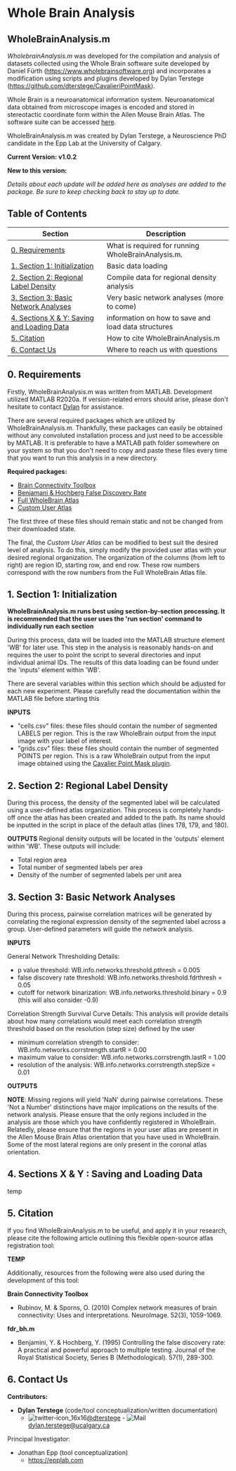# Whole Brain Analysis

## WholeBrainAnalysis.m

*WholebrainAnalysis.m* was developed for the compilation and analysis of datasets collected using the Whole Brain software suite developed by Daniel Fürth (https://www.wholebrainsoftware.org) and incorporates a modification using scripts and plugins developed by Dylan Terstege (https://github.com/dterstege/CavalieriPointMask).

Whole Brain is a neuroanatomical information system. Neuroanatomical data obtained from microscope images is encoded and stored in stereotactic coordinate form within the Allen Mouse Brain Atlas. The software suite can be accessed [here](https://www.wholebrainsoftware.com).

WholeBrainAnalysis.m was created by Dylan Terstege, a Neuroscience PhD candidate in the Epp Lab at the University of Calgary.


**Current Version: v1.0.2**

**New to this version:**

*Details about each update will be added here as analyses are added to the package.  Be sure to keep checking back to stay up to date.*

## Table of Contents

| Section  | Description | 
| ------------- | ------------- | 
| [0. Requirements](#req)   | What is required for running WholeBrainAnalysis.m.  |
| [1. Section 1: Initialization](#init)   | Basic data loading  |
| [2. Section 2: Regional Label Density](#dens)  | Compile data for regional density analysis  |
| [3. Section 3: Basic Network Analyses](#basic) | Very basic network analyses (more to come) |
| [4. Sections X & Y: Saving and Loading Data](#save) | information on how to save and load data structures |
| [5. Citation](#cite) | How to cite WholeBrainAnalysis.m |
| [6. Contact Us](#contact)  | Where to reach us with questions  |

<a name="req"/>

## 0. Requirements

Firstly, WholeBrainAnalysis.m was written from MATLAB.  Development utilized MATLAB R2020a.  If version-related errors should arise, please don't hesitate to contact [Dylan](#contact) for assistance.

There are several required packages which are utilized by WholeBrainAnalysis.m.  Thankfully, these packages can easily be obtained without any convoluted installation process and just need to be accessible by MATLAB.  It is preferable to have a MATLAB path folder somewhere on your system so that you don't need to copy and paste these files every time that you want to run this analysis in a new directory.

**Required packages:**
- [Brain Connectivity Toolbox](https://sites.google.com/site/bctnet/)
- [Benjamani & Hochberg False Discovery Rate](https://www.mathworks.com/matlabcentral/fileexchange/27418-fdr_bh)
- [Full WholeBrain Atlas](https://github.com/dterstege/IEGNetworkAnalyses/tree/main/requirements)
- [Custom User Atlas](https://github.com/dterstege/IEGNetworkAnalyses/tree/main/requirements/UserAtlas)

The first three of these files should remain static and not be changed from their downloaded state.

The final, the *Custom User Atlas* can be modified to best suit the desired level of analysis.  To do this, simply modify the provided user atlas with your desired regional organization. The organization of the columns (from left to right) are region ID, starting row, and end row.  These row numbers correspond with the row numbers from the Full WholeBrain Atlas file.

<a name="init"/>

## 1. Section 1: Initialization

**WholeBrainAnalysis.m runs best using section-by-section processing. It is recommended that the user uses the 'run section' command to individually run each section**

During this process, data will be loaded into the MATLAB structure element 'WB' for later use.  This step in the analysis is reasonably hands-on and requires the user to point the script to several directories and input individual animal IDs. The results of this data loading can be found under the 'inputs' element within 'WB'.

There are several variables within this section which should be adjusted for each new experiment.  Please carefully read the documentation within the MATLAB file before starting this

**INPUTS**
- "cells.csv" files: these files should contain the number of segmented LABELS per region.  This is the raw WholeBrain output from the input image with your label of interest.
- "grids.csv" files: these files should contain the number of segmented POINTS per region.  This is a raw WholeBrain output from the input image obtained using the [Cavalier Point Mask plugin](https://github.com/dterstege/CavalieriPointMask).

<a name="dens"/>

## 2. Section 2: Regional Label Density

During this process, the density of the segmented label will be calculated using a user-defined atlas organization.  This process is completely hands-off once the atlas has been created and added to the path. Its name should be inputted in the script in place of the default atlas (lines 178, 179, and 180).

**OUTPUTS**
Regional density outputs will be located in the 'outputs' element within 'WB'.  These outputs will include:
- Total region area
- Total number of segmented labels per area
- Density of the number of segmented labels per unit area

<a name="basic"/>

## 3. Section 3: Basic Network Analyses

During this process, pairwise correlation matrices will be generated by correlating the regional expression density of the segmented label across a group.  User-defined parameters will guide the network analysis.

**INPUTS**

General Network Thresholding Details:
- p value threshold: WB.info.networks.threshold.pthresh = 0.005
- false discovery rate threshold: WB.info.networks.threshold.fdrthresh = 0.05
- cutoff for network binarization: WB.info.networks.threshold.binary = 0.9 (this will also consider -0.9)

Correlation Strength Survival Curve Details: This analysis will provide details about how many correlations would meet each correlation strength threshold based on the resolution (step size) defined by the user
- minimum correlation strength to consider: WB.info.networks.corrstrength.startR = 0.00
- maximum value to consider: WB.info.networks.corrstrength.lastR = 1.00
- resolution of the analysis: WB.info.networks.corrstrength.stepSize = 0.01


**OUTPUTS**


**NOTE**: Missing regions will yield 'NaN' during pairwise correlations.  These 'Not a Number' distinctions have major implications on the results of the network analysis.  Please ensure that the only regions included in the analysis are those which you have confidently registered in WholeBrain. Relatedly, please ensure that the regions in your user atlas are present in the Allen Mouse Brain Atlas orientation that you have used in WholeBrain.  Some of the most lateral regions are only present in the coronal atlas orientation.

<a name="save"/>

## 4. Sections X & Y : Saving and Loading Data

temp

<a name="cite"/>

## 5. Citation

If you find WholeBrainAnalysis.m to be useful, and apply it in your research, please cite the following article outlining this flexible open-source atlas registration tool:

**TEMP**

Additionally, resources from the following were also used during the development of this tool:

**Brain Connectivity Toolbox**
- Rubinov, M. & Sporns, O. (2010) Complex network measures of brain connectivity: Uses and interpretations. NeuroImage. 52(3), 1059-1069.

**fdr_bh.m**
- Benjamini, Y. & Hochberg, Y. (1995) Controlling the false discovery rate: A practical and powerful approach to multiple testing. Journal of the Royal Statistical Society, Series B (Methodological). 57(1), 289-300.


<a name="contact"/>

## 6. Contact Us

**Contributors:**
- **Dylan Terstege** (code/tool conceptualization/written documentation)
    - ![twitter-icon_16x16](https://user-images.githubusercontent.com/44174532/113163958-e3d3e400-91fd-11eb-8d79-17906d8d3f25.png)[@dterstege](https://twitter.com/dterstege) - ![Mail](https://user-images.githubusercontent.com/44174532/113164412-50e77980-91fe-11eb-9282-dd83852578ce.png)
<dylan.terstege@ucalgary.ca>

Principal Investigator:
- Jonathan Epp (tool conceptualization) 
    - https://epplab.com


